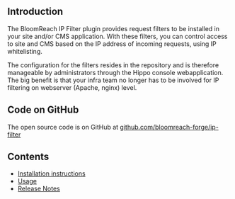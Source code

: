 
## Introduction 

The BloomReach IP Filter plugin provides request filters to be installed in your site and/or CMS application. 
With these filters, you can control access to site and CMS based on the IP address of incoming requests, using 
IP whitelisting. 

The configuration for the filters resides in the repository and is therefore manageable by administrators through the 
Hippo console webapplication. The big benefit is that your infra team no longer has to be involved for IP filtering 
on webserver (Apache, nginx) level.

## Code on GitHub

The open source code is on GitHub at [github.com/bloomreach-forge/ip-filter](https://github.com/bloomreach-forge/ip-filter)  

## Contents
- [Installation instructions](install.html)
- [Usage](usage.html)
- [Release Notes](release-notes.html)


